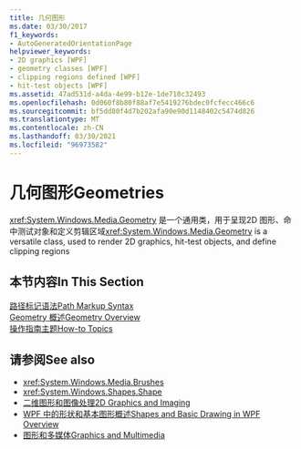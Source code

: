 ```yaml
---
title: 几何图形
ms.date: 03/30/2017
f1_keywords:
- AutoGeneratedOrientationPage
helpviewer_keywords:
- 2D graphics [WPF]
- geometry classes [WPF]
- clipping regions defined [WPF]
- hit-test objects [WPF]
ms.assetid: 47ad531d-a4da-4e99-b12e-1de710c32493
ms.openlocfilehash: 0d060f8b80f88af7e5419276bdec0fcfecc466c6
ms.sourcegitcommit: bf5dd80f4d7b202afa90e90d1148402c5474d826
ms.translationtype: MT
ms.contentlocale: zh-CN
ms.lasthandoff: 03/30/2021
ms.locfileid: "96973582"
---
```

# <a name="geometries"></a><span data-ttu-id="ed258-102">几何图形</span><span class="sxs-lookup"><span data-stu-id="ed258-102">Geometries</span></span>
<span data-ttu-id="ed258-103"><xref:System.Windows.Media.Geometry> 是一个通用类，用于呈现2D 图形、命中测试对象和定义剪辑区域</span><span class="sxs-lookup"><span data-stu-id="ed258-103"><xref:System.Windows.Media.Geometry> is a versatile class, used to render 2D graphics, hit-test objects, and define clipping regions</span></span>  
  
## <a name="in-this-section"></a><span data-ttu-id="ed258-104">本节内容</span><span class="sxs-lookup"><span data-stu-id="ed258-104">In This Section</span></span>  
 [<span data-ttu-id="ed258-105">路径标记语法</span><span class="sxs-lookup"><span data-stu-id="ed258-105">Path Markup Syntax</span></span>](path-markup-syntax.md)  
 [<span data-ttu-id="ed258-106">Geometry 概述</span><span class="sxs-lookup"><span data-stu-id="ed258-106">Geometry Overview</span></span>](geometry-overview.md)  
 [<span data-ttu-id="ed258-107">操作指南主题</span><span class="sxs-lookup"><span data-stu-id="ed258-107">How-to Topics</span></span>](geometries-how-to-topics.md)  
  
## <a name="see-also"></a><span data-ttu-id="ed258-108">请参阅</span><span class="sxs-lookup"><span data-stu-id="ed258-108">See also</span></span>

- <xref:System.Windows.Media.Brushes>
- <xref:System.Windows.Shapes.Shape>
- [<span data-ttu-id="ed258-109">二维图形和图像处理</span><span class="sxs-lookup"><span data-stu-id="ed258-109">2D Graphics and Imaging</span></span>](../advanced/optimizing-performance-2d-graphics-and-imaging.md)
- [<span data-ttu-id="ed258-110">WPF 中的形状和基本图形概述</span><span class="sxs-lookup"><span data-stu-id="ed258-110">Shapes and Basic Drawing in WPF Overview</span></span>](shapes-and-basic-drawing-in-wpf-overview.md)
- [<span data-ttu-id="ed258-111">图形和多媒体</span><span class="sxs-lookup"><span data-stu-id="ed258-111">Graphics and Multimedia</span></span>](index.md)
